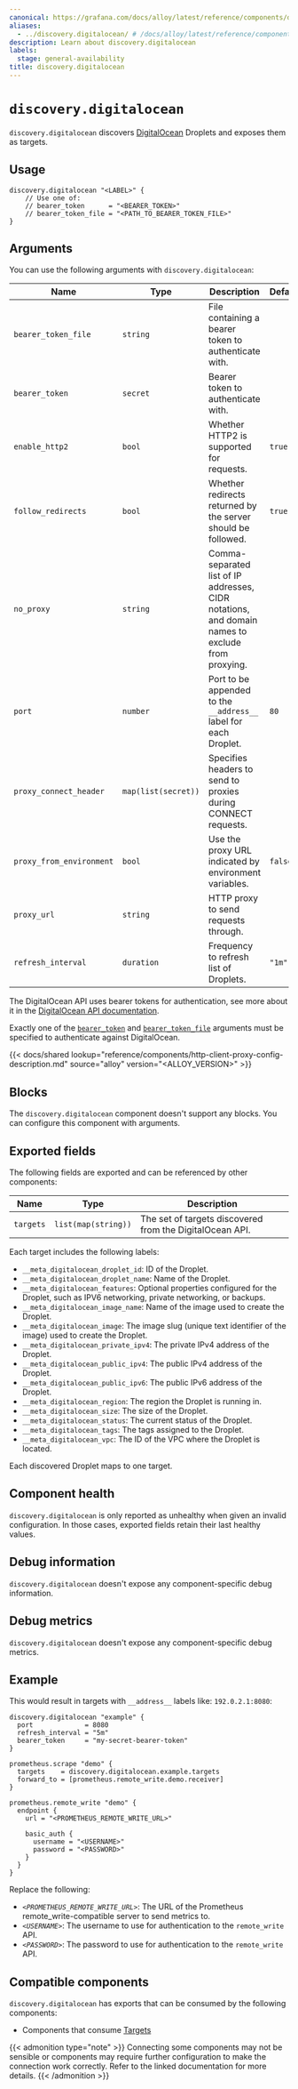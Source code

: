 ```yaml
---
canonical: https://grafana.com/docs/alloy/latest/reference/components/discovery/discovery.digitalocean/
aliases:
  - ../discovery.digitalocean/ # /docs/alloy/latest/reference/components/discovery.digitalocean/
description: Learn about discovery.digitalocean
labels:
  stage: general-availability
title: discovery.digitalocean
---
```


# `discovery.digitalocean`

`discovery.digitalocean` discovers [DigitalOcean][] Droplets and exposes them as targets.

[DigitalOcean]: https://www.digitalocean.com/

## Usage

```alloy
discovery.digitalocean "<LABEL>" {
    // Use one of:
    // bearer_token      = "<BEARER_TOKEN>"
    // bearer_token_file = "<PATH_TO_BEARER_TOKEN_FILE>"
}
```

## Arguments

You can use the following arguments with `discovery.digitalocean`:

| Name                     | Type                | Description                                                                                      | Default | Required |
| ------------------------ | ------------------- | ------------------------------------------------------------------------------------------------ | ------- | -------- |
| `bearer_token_file`      | `string`            | File containing a bearer token to authenticate with.                                             |         | no       |
| `bearer_token`           | `secret`            | Bearer token to authenticate with.                                                               |         | no       |
| `enable_http2`           | `bool`              | Whether HTTP2 is supported for requests.                                                         | `true`  | no       |
| `follow_redirects`       | `bool`              | Whether redirects returned by the server should be followed.                                     | `true`  | no       |
| `no_proxy`               | `string`            | Comma-separated list of IP addresses, CIDR notations, and domain names to exclude from proxying. |         | no       |
| `port`                   | `number`            | Port to be appended to the `__address__` label for each Droplet.                                 | `80`    | no       |
| `proxy_connect_header`   | `map(list(secret))` | Specifies headers to send to proxies during CONNECT requests.                                    |         | no       |
| `proxy_from_environment` | `bool`              | Use the proxy URL indicated by environment variables.                                            | `false` | no       |
| `proxy_url`              | `string`            | HTTP proxy to send requests through.                                                             |         | no       |
| `refresh_interval`       | `duration`          | Frequency to refresh list of Droplets.                                                           | `"1m"`  | no       |

The DigitalOcean API uses bearer tokens for authentication, see more about it in the [DigitalOcean API documentation](https://docs.digitalocean.com/reference/api/api-reference/#section/Authentication).

Exactly one of the [`bearer_token`][arguments] and [`bearer_token_file`][arguments] arguments must be specified to authenticate against DigitalOcean.

[arguments]: #arguments

{{< docs/shared lookup="reference/components/http-client-proxy-config-description.md" source="alloy" version="<ALLOY_VERSION>" >}}

## Blocks

The `discovery.digitalocean` component doesn't support any blocks. You can configure this component with arguments.

## Exported fields

The following fields are exported and can be referenced by other components:

| Name      | Type                | Description                                              |
| --------- | ------------------- | -------------------------------------------------------- |
| `targets` | `list(map(string))` | The set of targets discovered from the DigitalOcean API. |

Each target includes the following labels:

- `__meta_digitalocean_droplet_id`: ID of the Droplet.
- `__meta_digitalocean_droplet_name`: Name of the Droplet.
- `__meta_digitalocean_features`: Optional properties configured for the Droplet, such as IPV6 networking, private networking, or backups.
- `__meta_digitalocean_image_name`: Name of the image used to create the Droplet.
- `__meta_digitalocean_image`: The image slug (unique text identifier of the image) used to create the Droplet.
- `__meta_digitalocean_private_ipv4`: The private IPv4 address of the Droplet.
- `__meta_digitalocean_public_ipv4`: The public IPv4 address of the Droplet.
- `__meta_digitalocean_public_ipv6`: The public IPv6 address of the Droplet.
- `__meta_digitalocean_region`: The region the Droplet is running in.
- `__meta_digitalocean_size`: The size of the Droplet.
- `__meta_digitalocean_status`: The current status of the Droplet.
- `__meta_digitalocean_tags`: The tags assigned to the Droplet.
- `__meta_digitalocean_vpc`: The ID of the VPC where the Droplet is located.

Each discovered Droplet maps to one target.

## Component health

`discovery.digitalocean` is only reported as unhealthy when given an invalid configuration.
In those cases, exported fields retain their last healthy values.

## Debug information

`discovery.digitalocean` doesn't expose any component-specific debug information.

## Debug metrics

`discovery.digitalocean` doesn't expose any component-specific debug metrics.

## Example

This would result in targets with `__address__` labels like: `192.0.2.1:8080`:

```alloy
discovery.digitalocean "example" {
  port             = 8080
  refresh_interval = "5m"
  bearer_token     = "my-secret-bearer-token"
}

prometheus.scrape "demo" {
  targets    = discovery.digitalocean.example.targets
  forward_to = [prometheus.remote_write.demo.receiver]
}

prometheus.remote_write "demo" {
  endpoint {
    url = "<PROMETHEUS_REMOTE_WRITE_URL>"

    basic_auth {
      username = "<USERNAME>"
      password = "<PASSWORD>"
    }
  }
}
```

Replace the following:

- _`<PROMETHEUS_REMOTE_WRITE_URL>`_: The URL of the Prometheus remote_write-compatible server to send metrics to.
- _`<USERNAME>`_: The username to use for authentication to the `remote_write` API.
- _`<PASSWORD>`_: The password to use for authentication to the `remote_write` API.

<!-- START GENERATED COMPATIBLE COMPONENTS -->

## Compatible components

`discovery.digitalocean` has exports that can be consumed by the following components:

- Components that consume [Targets](../../../compatibility/#targets-consumers)

{{< admonition type="note" >}}
Connecting some components may not be sensible or components may require further configuration to make the connection work correctly.
Refer to the linked documentation for more details.
{{< /admonition >}}

<!-- END GENERATED COMPATIBLE COMPONENTS -->
